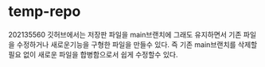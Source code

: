 # temp-repo
202135560
깃허브에서는 저장판 파일을 main브랜치에 그래도 유지하면서 기존 파일을 수정하거나 새로운기능을 구형한 파일을 만들수 있다. 즉 기존 main브랜치를 삭제할필요 없이 새로운 파일을 합병함으로서 쉽게 수정할수 있다.
